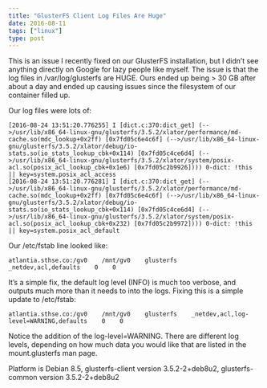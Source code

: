 ```yaml
---
title: "GlusterFS Client Log Files Are Huge"
date: 2016-08-11
tags: ["linux"]
type: post
---
```


This is an issue I recently fixed on our GlusterFS installation, but I didn’t
see anything directly on Google for lazy people like myself.  The issue is that
the log files in /var/log/glusterfs are HUGE.  Ours ended up being > 30 GB after
about a day and ended up causing issues since the filesystem of our container
filled up.

Our log files were lots of:

```text
[2016-08-24 13:51:20.776255] I [dict.c:370:dict_get] (-->/usr/lib/x86_64-linux-gnu/glusterfs/3.5.2/xlator/performance/md-cache.so(mdc_lookup+0x2ff) [0x7fd05c6e4c6f] (-->/usr/lib/x86_64-linux-gnu/glusterfs/3.5.2/xlator/debug/io-stats.so(io_stats_lookup_cbk+0x114) [0x7fd05c4ce6d4] (-->/usr/lib/x86_64-linux-gnu/glusterfs/3.5.2/xlator/system/posix-acl.so(posix_acl_lookup_cbk+0x1e6) [0x7fd05c2b9926]))) 0-dict: !this || key=system.posix_acl_access
[2016-08-24 13:51:20.776281] I [dict.c:370:dict_get] (-->/usr/lib/x86_64-linux-gnu/glusterfs/3.5.2/xlator/performance/md-cache.so(mdc_lookup+0x2ff) [0x7fd05c6e4c6f] (-->/usr/lib/x86_64-linux-gnu/glusterfs/3.5.2/xlator/debug/io-stats.so(io_stats_lookup_cbk+0x114) [0x7fd05c4ce6d4] (-->/usr/lib/x86_64-linux-gnu/glusterfs/3.5.2/xlator/system/posix-acl.so(posix_acl_lookup_cbk+0x232) [0x7fd05c2b9972]))) 0-dict: !this || key=system.posix_acl_default
```

Our /etc/fstab line looked like:

```fstab
atlantia.sthse.co:/gv0    /mnt/gv0    glusterfs    _netdev,acl,defaults    0    0
```

It’s a simple fix, the default log level (INFO) is much too verbose, and outputs
much more than it needs to into the logs.  Fixing this is a simple update to
/etc/fstab:

```fstab
atlantia.sthse.co:/gv0    /mnt/gv0    glusterfs    _netdev,acl,log-level=WARNING,defaults    0    0
```

Notice the addition of the log-level=WARNING.  There are different log levels,
depending on how much data you would like that are listed in the mount.glusterfs
man page.

Platform is Debian 8.5, glusterfs-client version 3.5.2-2+deb8u2,
glusterfs-common version 3.5.2-2+deb8u2

